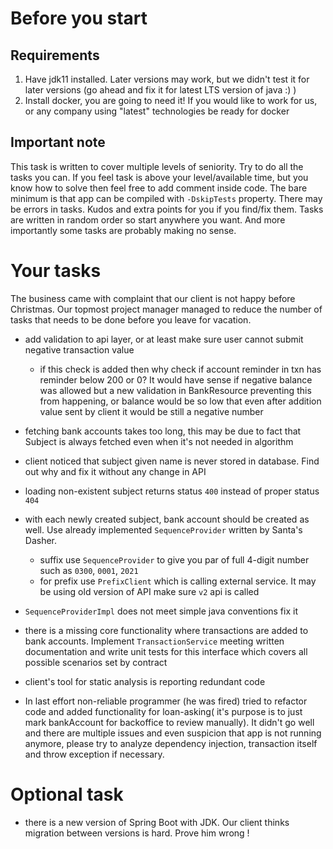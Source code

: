 # Before you start

## Requirements

1. Have jdk11 installed. Later versions may work, but we didn't test it for later versions (go ahead and fix it for
   latest LTS version of java :) )
2. Install docker, you are going to need it! If you would like to work for us, or any company using "latest"
   technologies be ready for docker

## Important note

This task is written to cover multiple levels of seniority. Try to do all the tasks you can. If you feel task is above
your level/available time, but you know how to solve then feel free to add comment inside code. The bare minimum is that
app can be compiled with `-DskipTests` property. There may be errors in tasks. Kudos and extra points for you if you
find/fix them. Tasks are written in random order so start anywhere you want. And more importantly some tasks are
probably making no sense.

# Your tasks

The business came with complaint that our client is not happy before Christmas. Our topmost project manager managed to
reduce the number of tasks that needs to be done before you leave for vacation.

* add validation to api layer, or at least make sure user cannot submit negative transaction value
    - if this check is added then why check if account reminder in txn has reminder below 200 or 0? It would have sense
      if negative balance was allowed but a new validation in BankResource preventing this from happening, or balance
      would be so low that even after addition value sent by client it would be still a negative number
* fetching bank accounts takes too long, this may be due to fact that Subject is always fetched even when it's not
  needed in algorithm
* client noticed that subject given name is never stored in database. Find out why and fix it without any change in API
* loading non-existent subject returns status `400` instead of proper status `404`
* with each newly created subject, bank account should be created as well. Use already implemented `SequenceProvider`
  written by Santa's Dasher.
    * suffix use `SequenceProvider` to give you par of full 4-digit number such as `0300`, `0001`, `2021`
    * for prefix use `PrefixClient` which is calling external service. It may be using old version of API make sure `v2`
      api is called
* `SequenceProviderImpl` does not meet simple java conventions fix it
* there is a missing core functionality where transactions are added to bank accounts. Implement `TransactionService`
  meeting written documentation and write unit tests for this interface which covers all possible scenarios set by
  contract
* client's tool for static analysis is reporting redundant code

* In last effort non-reliable programmer (he was fired) tried to refactor code and added functionality for loan-asking(
  it's purpose is to just mark bankAccount for backoffice to review manually). It didn't go well and there are multiple
  issues and even suspicion that app is not running anymore, please try to analyze dependency injection, transaction
  itself and throw exception if necessary.

# Optional task

* there is a new version of Spring Boot with JDK. Our client thinks migration between versions is hard. Prove him
  wrong !


